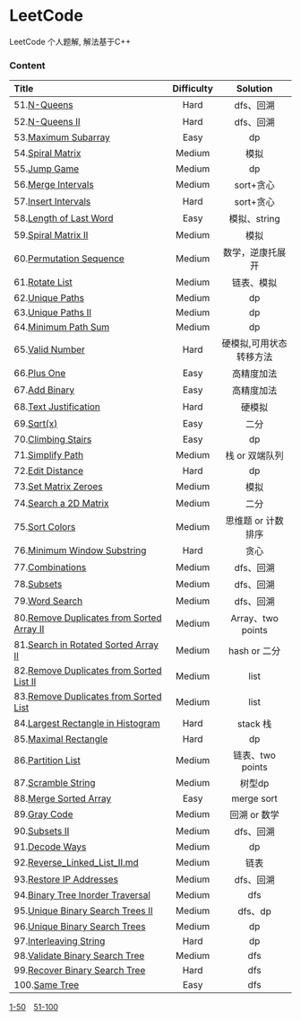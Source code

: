 # LeetCode
LeetCode 个人题解, 解法基于C++

### Content



   

| **Title**                                                    | **Difficulty** |      **Solution**       |
| :----------------------------------------------------------- | :------------: | :---------------------: |
| 51.[N-Queens](51-100/51.N-Queens.md)                         |      Hard      |        dfs、回溯        |
| 52.[N-Queens II](51-100/52.N-Queens_II.md)                   |      Hard      |        dfs、回溯        |
| 53.[Maximum Subarray](51-100/53.Maximum_Subarray.md)         |      Easy      |           dp            |
| 54.[Spiral Matrix](51-100/54.Spiral_Matrix.md)               |     Medium     |          模拟           |
| 55.[Jump Game](51-100/55.Jump_Game.md)                       |     Medium     |           dp            |
| 56.[Merge Intervals](51-100/56.Merge_Intervals.md)           |     Medium     |        sort+贪心        |
| 57.[Insert Intervals](51-100/57.Insert_Intervals.md)         |      Hard      |        sort+贪心        |
| 58.[Length of Last Word](51-100/58.Length_of_Last_Word.md)   |      Easy      |      模拟、string       |
| 59.[Spiral Matrix II](51-100/59.Spiral_Matrix_II.md)         |     Medium     |          模拟           |
| 60.[Permutation Sequence](51-100/60.Permutation_Sequence.md) |     Medium     |    数学，逆康托展开     |
| 61.[Rotate List](51-100/61.Rotate_List.md)                   |     Medium     |       链表、模拟        |
| 62.[Unique Paths](51-100/62.Unique_Paths.md)                 |     Medium     |           dp            |
| 63.[Unique Paths II](51-100/63.Unique_Paths_II.md)           |     Medium     |           dp            |
| 64.[Minimum Path Sum](51-100/64.Minimum_Path_Sum.md)         |     Medium     |           dp            |
| 65.[Valid Number](51-100/65.Valid_Number.md)                 |      Hard      | 硬模拟,可用状态转移方法 |
| 66.[Plus One](51-100/66.Plus_One.md)                         |      Easy      |       高精度加法        |
| 67.[Add Binary](51-100/67.Add_Binary.md)                     |      Easy      |       高精度加法        |
| 68.[Text Justification](51-100/68.Text_Justification.md)     |      Hard      |         硬模拟          |
| 69.[Sqrt(x)](51-100/69.Sqrt(x).md)                           |      Easy      |          二分           |
| 70.[Climbing Stairs](51-100/70.Climbing_Stairs.md)           |      Easy      |           dp            |
| 71.[Simplify Path](51-100/71.Simplify_Path.md)               |     Medium     |     栈 or 双端队列      |
| 72.[Edit Distance](51-100/72.Edit_Distance.md)               |      Hard      |           dp            |
| 73.[Set Matrix Zeroes](51-100/73.Set_Matrix_Zeroes.md)       |     Medium     |          模拟           |
| 74.[Search a 2D Matrix](51-100/74.Search_a_2D_Matrix.md)     |     Medium     |          二分           |
| 75.[Sort Colors](51-100/75.Sort_Colors.md)                   |     Medium     |   思维题 or 计数排序    |
| 76.[Minimum Window Substring](51-100/76.Minimum_Window_Substring.md) |      Hard      |          贪心           |
| 77.[Combinations](51-100/77.Combinations.md)                 |     Medium     |        dfs、回溯        |
| 78.[Subsets](51-100/78.Subsets.md)                           |     Medium     |        dfs、回溯        |
| 79.[Word Search](51-100/79.Word_Search.md)                   |     Medium     |        dfs、回溯        |
| 80.[Remove Duplicates from Sorted Array II](51-100/80.Remove_Duplicates_from_Sorted_Array_II.md) |     Medium     |    Array、two points    |
| 81.[Search in Rotated Sorted Array II](51-100/81.Search_in_Rotated_Sorted_Array_II.md) |     Medium     |      hash or 二分       |
| 82.[Remove Duplicates from Sorted List II](51-100/82.Remove_Duplicates_from_Sorted_List_II.md) |     Medium     |          list           |
| 83.[Remove Duplicates from Sorted List](51-100/83.Remove_Duplicates_from_Sorted_List.md) |     Medium     |          list           |
| 84.[Largest Rectangle in Histogram](51-100/84.Largest_Rectangle_in_Histogram.md) |      Hard      |        stack 栈         |
| 85.[Maximal Rectangle](51-100/85.Maximal_Rectangle.md)       |      Hard      |           dp            |
| 86.[Partition List](51-100/86.Partition_List.md)             |     Medium     |    链表、two points     |
| 87.[Scramble String](51-100/87.Scramble_String.md)           |     Medium     |         树型dp          |
| 88.[Merge Sorted Array](51-100/88.Merge_Sorted_Array.md)     |      Easy      |       merge sort        |
| 89.[Gray Code](51-100/89.Gray_Code.md)                       |     Medium     |      回溯 or 数学       |
| 90.[Subsets II](51-100/90.Subsets_II.md)                     |     Medium     |        dfs、回溯        |
| 91.[Decode Ways](51-100/91.Decode_Ways.md)                   |     Medium     |           dp            |
| 92.[Reverse_Linked_List_II.md](51-100/92.Reverse_Linked_List_II.md) |     Medium     |          链表           |
| 93.[Restore IP Addresses](51-100/93.Restore_IP_Addresses.md) |     Medium     |        dfs、回溯        |
| 94.[Binary Tree Inorder Traversal](51-100/94.Binary_Tree_Inorder_Traversal.md) |     Medium     |           dfs           |
| 95.[Unique Binary Search Trees II](51-100/95.Unique_Binary_Search_Trees_II.md) |     Medium     |         dfs、dp         |
| 96.[Unique Binary Search Trees](51-100/96.Unique_Binary_Search_Trees.md) |     Medium     |           dp            |
| 97.[Interleaving String](51-100/97.Interleaving_String.md)   |      Hard      |           dp            |
| 98.[Validate Binary Search Tree](51-100/97.Interleaving_String.md) |     Medium     |           dfs           |
| 99.[Recover Binary Search Tree](51-100/99.Recover_Binary_Search_Tree.md) |      Hard      |           dfs           |
| 100.[Same Tree](51-100/100.Same_Tree.md)                     |      Easy      |           dfs           |

[1-50](README.md)&emsp;[51-100](51-100.md)